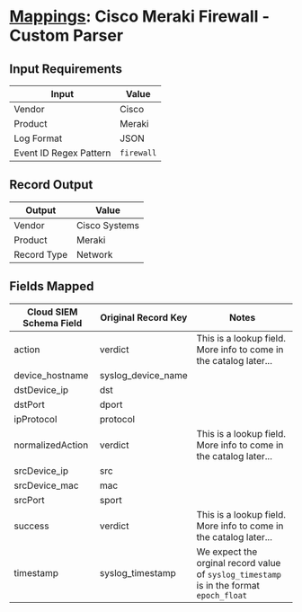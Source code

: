 # [Mappings](README.md): Cisco Meraki Firewall - Custom Parser

## Input Requirements

|Input|Value|
|-----|-----|
|Vendor|Cisco|
|Product|Meraki|
|Log Format|JSON|
|Event ID Regex Pattern|`firewall`|

## Record Output

|Output|Value|
|------|-----|
|Vendor|Cisco Systems|
|Product|Meraki|
|Record Type|Network|

## Fields Mapped

|Cloud SIEM Schema Field|Original Record Key|Notes|
|-----------------------|-------------------|-----|
|action|verdict|This is a lookup field. More info to come in the catalog later...|
|device_hostname|syslog_device_name||
|dstDevice_ip|dst||
|dstPort|dport||
|ipProtocol|protocol||
|normalizedAction|verdict|This is a lookup field. More info to come in the catalog later...|
|srcDevice_ip|src||
|srcDevice_mac|mac||
|srcPort|sport||
|success|verdict|This is a lookup field. More info to come in the catalog later...|
|timestamp|syslog_timestamp|We expect the orginal record value of `syslog_timestamp` is in the format `epoch_float`|

